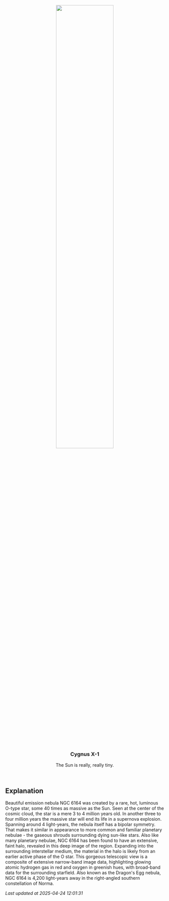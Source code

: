 <p align='center'>
    <img src='https://apod.nasa.gov/apod/image/2504/NGC_6164_r4_1024.jpg' width='60%' />
    <h3 align="center">Cygnus X-1</h3>
    <p align="center">The Sun is really, really tiny.</p>
</p>
<br/>

Explanation
--
Beautiful emission nebula NGC 6164 was created by a rare, hot, luminous O-type star, some 40 times as massive as the Sun. Seen at the center of the cosmic cloud, the star is a mere 3 to 4 million years old. In another three to four million years the massive star will end its life in a supernova explosion. Spanning around 4 light-years, the nebula itself has a bipolar symmetry. That makes it similar in appearance to more common and familiar planetary nebulae - the gaseous shrouds surrounding dying sun-like stars. Also like many planetary nebulae, NGC 6164 has been found to have an extensive, faint halo, revealed in this deep image of the region. Expanding into the surrounding interstellar medium, the material in the halo is likely from an earlier active phase of the O star. This gorgeous telescopic view is a composite of extensive narrow-band image data, highlighting glowing atomic hydrogen gas in red and oxygen in greenish hues, with broad-band data for the surrounding starfield. Also known as the Dragon's Egg nebula, NGC 6164 is 4,200 light-years away in the right-angled southern constellation of Norma.


*Last updated at 2025-04-24 12:01:31*
